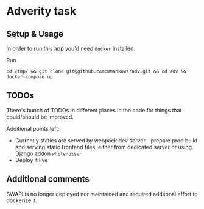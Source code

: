 # Adverity task

## Setup & Usage
In order to run this app you'd need `docker` installed.

Run
```
cd /tmp/ && git clone git@github.com:mmankows/adv.git && cd adv && docker-compose up
```

## TODOs
There's bunch of TODOs in different places in the code for things that could/should be improved.

Additional points left:
- Currently statics are served by webpack dev server - 
prepare prod build and serving static frontend files, 
either from dedicated server or using Django addon `whitenoise`.
- Deploy it live

## Additional comments
SWAPI is no longer deployed nor maintained and required additonal effort to dockerize it.
